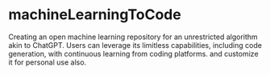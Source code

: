 # machineLearningToCode
Creating an open machine learning repository for an unrestricted algorithm akin to ChatGPT. Users can leverage its limitless capabilities, including code generation, with continuous learning from coding platforms. and customize it for personal use also.
